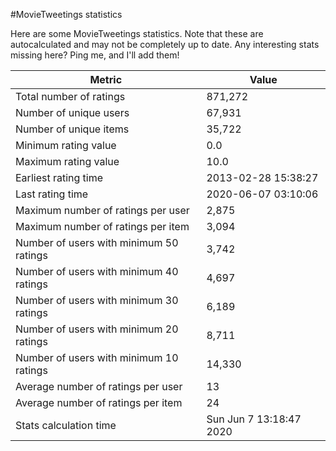 #MovieTweetings statistics

Here are some MovieTweetings statistics. Note that these are autocalculated and may not be completely up to date. Any interesting stats missing here? Ping me, and I'll add them!

Metric | Value
--- | ---
Total number of ratings                 | 871,272
Number of unique users                  | 67,931
Number of unique items                  | 35,722
Minimum rating value                    | 0.0
Maximum rating value                    | 10.0
Earliest rating time                    | 2013-02-28 15:38:27
Last rating time                        | 2020-06-07 03:10:06
Maximum number of ratings per user      | 2,875
Maximum number of ratings per item      | 3,094
Number of users with minimum 50 ratings | 3,742
Number of users with minimum 40 ratings | 4,697
Number of users with minimum 30 ratings | 6,189
Number of users with minimum 20 ratings | 8,711
Number of users with minimum 10 ratings | 14,330
Average number of ratings per user      | 13
Average number of ratings per item      | 24
Stats calculation time                  | Sun Jun  7 13:18:47 2020

